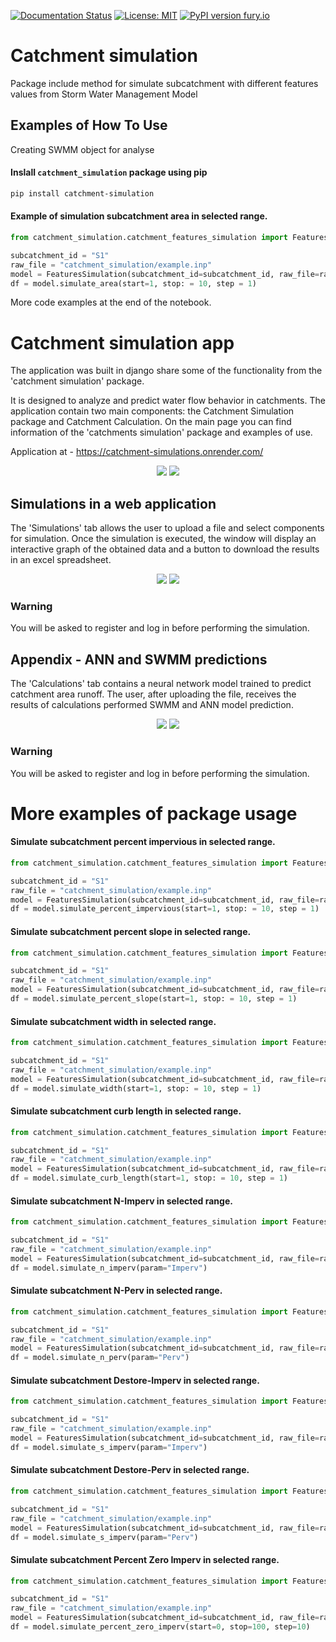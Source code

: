 [![Documentation Status](https://readthedocs.org/projects/catchments-simulation/badge/?version=latest)](https://catchments-simulation.readthedocs.io/en/latest/?badge=latest)
[![License: MIT](https://img.shields.io/badge/License-MIT-green.svg)](https://github.com/BuczynskiRafal/catchments_simulation/blob/main/LICENSE)
[![PyPI version fury.io](https://badge.fury.io/py/ansicolortags.svg)](https://pypi.org/project/catchment-simulation/)


# Catchment simulation
Package include method for simulate subcatchment with different features values from Storm Water Management Model

## Examples of How To Use 

Creating SWMM object for analyse

#### Inslall `catchment_simulation` package using pip 

```bash
pip install catchment-simulation
```

#### Example of simulation subcatchment area in selected range.

```python
from catchment_simulation.catchment_features_simulation import FeaturesSimulation

subcatchment_id = "S1"
raw_file = "catchment_simulation/example.inp"
model = FeaturesSimulation(subcatchment_id=subcatchment_id, raw_file=raw_file)
df = model.simulate_area(start=1, stop: = 10, step = 1)
```

More code examples at the end of the notebook.

# Catchment simulation app

The application was built in django share some of the functionality from the 'catchment simulation' package. 

It is designed to analyze and predict water flow behavior in catchments.  The application contain two main components: the Catchment Simulation package and Catchment Calculation.
On the main page you can find information of the 'catchments simulation' package and examples of use. 

Application at - https://catchment-simulations.onrender.com/

<div align="center">
    <img src="https://github.com/BuczynskiRafal/catchments_simulation/blob/main/img/home.png">
    <img src="https://github.com/BuczynskiRafal/catchments_simulation/blob/main/img/example.png">
</div>

## Simulations in a web application
The 'Simulations' tab allows the user to upload a file and select components for simulation. Once the simulation is executed, the window will display an interactive graph of the obtained data and a button to download the results in an excel spreadsheet. 

<div align="center">
    <img src="https://github.com/BuczynskiRafal/catchments_simulation/blob/main/img/simulation_start.png">
    <img src="https://github.com/BuczynskiRafal/catchments_simulation/blob/main/img/simulation_after.png">
</div>

### Warning
You will be asked to register and log in before performing the simulation. 

## Appendix - ANN and SWMM predictions
The 'Calculations' tab contains a neural network model trained to predict catchment area runoff. The user, after uploading the file, receives the results of calculations performed SWMM and ANN model prediction. 

<div align="center">
    <img src="https://github.com/BuczynskiRafal/catchments_simulation/blob/main/img/calculations.png">
    <img src="https://github.com/BuczynskiRafal/catchments_simulation/blob/main/img/ann_model.png">
</div>

### Warning
You will be asked to register and log in before performing the simulation. 

# More examples of package usage 

#### Simulate subcatchment percent impervious in selected range.

```python
from catchment_simulation.catchment_features_simulation import FeaturesSimulation

subcatchment_id = "S1"
raw_file = "catchment_simulation/example.inp"
model = FeaturesSimulation(subcatchment_id=subcatchment_id, raw_file=raw_file)
df = model.simulate_percent_impervious(start=1, stop: = 10, step = 1)
```

#### Simulate subcatchment percent slope in selected range.

```python
from catchment_simulation.catchment_features_simulation import FeaturesSimulation

subcatchment_id = "S1"
raw_file = "catchment_simulation/example.inp"
model = FeaturesSimulation(subcatchment_id=subcatchment_id, raw_file=raw_file)
df = model.simulate_percent_slope(start=1, stop: = 10, step = 1)
```

#### Simulate subcatchment width in selected range.

```python
from catchment_simulation.catchment_features_simulation import FeaturesSimulation

subcatchment_id = "S1"
raw_file = "catchment_simulation/example.inp"
model = FeaturesSimulation(subcatchment_id=subcatchment_id, raw_file=raw_file)
df = model.simulate_width(start=1, stop: = 10, step = 1)
```
#### Simulate subcatchment curb length in selected range.

```python
from catchment_simulation.catchment_features_simulation import FeaturesSimulation

subcatchment_id = "S1"
raw_file = "catchment_simulation/example.inp"
model = FeaturesSimulation(subcatchment_id=subcatchment_id, raw_file=raw_file)
df = model.simulate_curb_length(start=1, stop: = 10, step = 1)
```

#### Simulate subcatchment N-Imperv in selected range.

```python
from catchment_simulation.catchment_features_simulation import FeaturesSimulation

subcatchment_id = "S1"
raw_file = "catchment_simulation/example.inp"
model = FeaturesSimulation(subcatchment_id=subcatchment_id, raw_file=raw_file)
df = model.simulate_n_imperv(param="Imperv")
```

#### Simulate subcatchment N-Perv in selected range.

```python
from catchment_simulation.catchment_features_simulation import FeaturesSimulation

subcatchment_id = "S1"
raw_file = "catchment_simulation/example.inp"
model = FeaturesSimulation(subcatchment_id=subcatchment_id, raw_file=raw_file)
df = model.simulate_n_perv(param="Perv")
```

#### Simulate subcatchment Destore-Imperv in selected range.

```python
from catchment_simulation.catchment_features_simulation import FeaturesSimulation

subcatchment_id = "S1"
raw_file = "catchment_simulation/example.inp"
model = FeaturesSimulation(subcatchment_id=subcatchment_id, raw_file=raw_file)
df = model.simulate_s_imperv(param="Imperv")
```

#### Simulate subcatchment Destore-Perv in selected range.

```python
from catchment_simulation.catchment_features_simulation import FeaturesSimulation

subcatchment_id = "S1"
raw_file = "catchment_simulation/example.inp"
model = FeaturesSimulation(subcatchment_id=subcatchment_id, raw_file=raw_file)
df = model.simulate_s_imperv(param="Perv")
```

#### Simulate subcatchment Percent Zero Imperv in selected range.

```python
from catchment_simulation.catchment_features_simulation import FeaturesSimulation

subcatchment_id = "S1"
raw_file = "catchment_simulation/example.inp"
model = FeaturesSimulation(subcatchment_id=subcatchment_id, raw_file=raw_file)
df = model.simulate_percent_zero_imperv(start=0, stop=100, step=10)
```